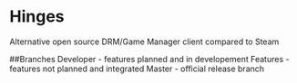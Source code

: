 # Hinges
Alternative open source DRM/Game Manager client compared to Steam

##Branches
Developer - features planned and in developement
Features - features not planned and integrated
Master - official release branch
 
